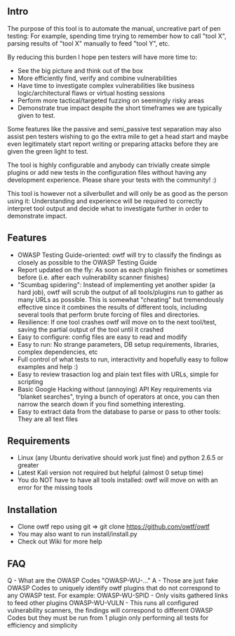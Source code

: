 Intro
-----
The purpose of this tool is to automate the manual, uncreative part of pen testing: For example, spending time trying to remember how to call "tool X", parsing results of "tool X" manually to feed "tool Y", etc.

By reducing this burden I hope pen testers will have more time to:
- See the big picture and think out of the box
- More efficiently find, verify and combine vulnerabilities 
- Have time to investigate complex vulnerabilities like business logic/architectural flaws or virtual hosting sessions
- Perform more tactical/targeted fuzzing on seemingly risky areas
- Demonstrate true impact despite the short timeframes we are typically given to test.

Some features like the passive and semi_passive test separation may also assist pen testers wishing to go the extra mile to get a head start and maybe even legitimately start report writing or preparing attacks before they are given the green light to test.

The tool is highly configurable and anybody can trivially create simple plugins or add new tests in the configuration files without having any development experience. Please share your tests with the community! :)

This tool is however not a silverbullet and will only be as good as the person using it: Understanding and experience will be required to correctly interpret tool output and decide what to investigate further in order to demonstrate impact.

Features
--------
- OWASP Testing Guide-oriented: owtf will try to classify the findings as closely as possible to the OWASP Testing Guide
- Report updated on the fly: As soon as each plugin finishes or sometimes before (i.e. after each vulnerability scanner finishes)
- "Scumbag spidering": Instead of implementing yet another spider (a hard job), owtf will scrub the output of all tools/plugins run to gather as many URLs as possible. This is somewhat "cheating" but tremendously effective since it combines the results of different tools, including several tools that perform brute forcing of files and directories.
- Resilience: If one tool crashes owtf will move on to the next tool/test, saving the partial output of the tool until it crashed
- Easy to configure: config files are easy to read and modify
- Easy to run: No strange parameters, DB setup requirements, libraries, complex dependencies, etc
- Full control of what tests to run, interactivity and hopefully easy to follow examples and help :)
- Easy to review trasaction log and plain text files with URLs, simple for scripting
- Basic Google Hacking without (annoying) API Key requirements via "blanket searches", trying a bunch of operators at once, you can then narrow the search down if you find something interesting.
- Easy to extract data from the database to parse or pass to other tools: They are all text files

Requirements
------------
- Linux (any Ubuntu derivative should work just fine) and python 2.6.5 or greater
- Latest Kali version not required but helpful (almost 0 setup time)
- You do NOT have to have all tools installed: owtf will move on with an error for the missing tools

Installation
------------
- Clone owtf repo using git => git clone https://github.com/owtf/owtf
- You may also want to run install/install.py
- Check out Wiki for more help

FAQ
---
Q - What are the OWASP Codes "OWASP-WU-..."
A - Those are just fake OWASP Codes to uniquely identify owtf plugins that do not correspond to any OWASP test. For example:
OWASP-WU-SPID - Only visits gathered links to feed other plugins
OWASP-WU-VULN - This runs all configured vulnerability scanners, the findings will correspond to different OWASP Codes but they must be run from 1 plugin only performing all tests for efficiency and simplicity


